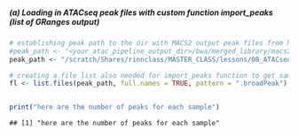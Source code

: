 ##### (a) Loading in ATACseq peak files with custom function import\_peaks (list of GRanges output)

``` r
# establishing peak path to the dir with MACS2 output peak files from NF_CORE ATACseq pipeline
#peak_path <- "<your_atac_pipeline_output_dir>/bwa/merged_library/macs2/broad_peak"
peak_path <- "/scratch/Shares/rinnclass/MASTER_CLASS/lessons/08_ATACseq_pipeline/00_run_pipeline/00_pipeline_run/pipeline_run/bwa/merged_library/macs2/broad_peak"

# creating a file list also needed for import_peaks function to get sample name associated with file
fl <- list.files(peak_path, full.names = TRUE, pattern = ".broadPeak")


print("here are the number of peaks for each sample")
```

    ## [1] "here are the number of peaks for each sample"

